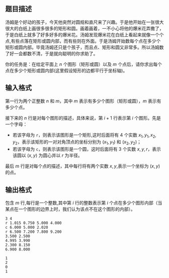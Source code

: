 ## 题目描述

汤姆是个好动的孩子，今天他突然对圆规和直尺来了兴趣。于是他开始在一张很大很大的白纸上画很多很多的矩形和圆。画着画着，一不小心将他的爆米花弄撒了，于是白纸上就多了好多好多的爆米花。汤姆发现爆米花在白纸上看起来就像一个个点,有些点落在矩形或圆内部，而有些则在外面。于是汤姆开始数每个点在多少个矩形或圆内部。毕竟汤姆还只是个孩子，而且点、矩形和圆又非常多。所以汤姆数了好一会都数不清，于是就向聪明的你求助了。

你的任务是：在给定平面上 $n$ 个图形（矩形或圆）以及 $m$ 个点后，请你求出每个点在多少个矩形或圆内部(这里假设矩形的边都平行于坐标轴)。

## 输入格式

第一行为两个正整数 $n$ 和 $m$，其中 $m$ 表示有多少个图形（矩形或圆），$m$ 表示有多少个点。

接下来的 $n$ 行是对每个图形的描述，具体来说，第 $i+1$ 行表示第 $i$ 个图形。先是一个字母：

- 若该字母为 `r`，则表示该图形是一个矩形,这时后面将有 $4$ 个实数 $x_1,y_1,x_2,y_2$，表示该矩形的一对对角顶点的坐标分别为 $(x_1,y_1)$ 和 $(x_2,y_2)$；
- 若该字母为 `c`，则表示该图形是一个圆，这时后面将有 $3$ 个实数 $x,y,r$，表示该圆以 $(x,y)$ 为圆心并以 $r$ 为半径。

最后 $m$ 行是对每个点的描述，其中每行将有两个实数 $x,y$,表示一个坐标为 $(x,y)$ 的点。

## 输出格式

包含 $m$ 行,每行是一个整数,其中第 $i$ 行的整数表示第 $i$ 个点在多少个图形内部（当某点在一个图形的边界上时，我们认为该点不在这个图形的内部）。

```input1
3 4
r 1.015 0.750 5.000 4.000
c 6.000 5.000 2.020
r 6.500 7.200 7.800 9.200
3.500 2.500
4.995 3.990
2.300 8.150
6.900 8.000
```

```output1
1
2
0
1
```


